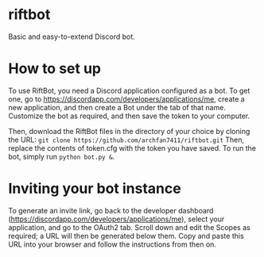 # riftbot
Basic and easy-to-extend Discord bot.

# How to set up
To use RiftBot, you need a Discord application configured as a bot. To get one, go to https://discordapp.com/developers/applications/me, create a new application, and then create a Bot under the tab of that name. Customize the bot as required, and then save the token to your computer.

Then, download the RiftBot files in the directory of your choice by cloning the URL:
`git clone https://github.com/archfan7411/riftbot.git`
Then, replace the contents of token.cfg with the token you have saved. To run the bot, simply run `python bot.py &`.

# Inviting your bot instance
To generate an invite link, go back to the developer dashboard (https://discordapp.com/developers/applications/me), select your application, and go to the OAuth2 tab. Scroll down and edit the Scopes as required; a URL will then be generated below them. Copy and paste this URL into your browser and follow the instructions from then on.
